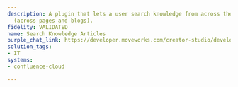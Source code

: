 ```yaml
---
description: A plugin that lets a user search knowledge from across the organization
  (across pages and blogs).
fidelity: VALIDATED
name: Search Knowledge Articles
purple_chat_link: https://developer.moveworks.com/creator-studio/developer-tools/purple-chat/?conversation=%7B%22startTimestamp%22%3A%2211%3A43+AM%22%2C%22messages%22%3A%5B%7B%22parts%22%3A%5B%7B%22richText%22%3A%22Hey%2C+can+you+show+me+the+latest+product+roadmap%3F%22%7D%5D%2C%22role%22%3A%22user%22%7D%2C%7B%22parts%22%3A%5B%7B%22richText%22%3A%22I+found+the+document+titled+%27Product+Roadmap+2025%27+in+the+%27Product+Planning%27+folder.+Would+you+like+to+view+the+latest+update%3F%22%7D%5D%2C%22role%22%3A%22assistant%22%7D%2C%7B%22parts%22%3A%5B%7B%22richText%22%3A%22Yes%2C+please%22%7D%5D%2C%22role%22%3A%22user%22%7D%2C%7B%22parts%22%3A%5B%7B%22richText%22%3A%22Okay%2C+here%27s+the+latest+product+roadmap%3A%22%7D%2C%7B%22richText%22%3A%22%3Ch2%3EProduct+Roadmap+2025%3C%2Fh2%3E%5Cn%3Cp%3E%3Cb%3EQ1+Goals%3A%3C%2Fb%3E%3C%2Fp%3E%5Cn%3Cul%3E%5Cn+%3Cli%3EComplete+user+research%3C%2Fli%3E%5Cn+%3Cli%3EDesign+initial+prototypes%3C%2Fli%3E%5Cn%3C%2Ful%3E%5Cn%3Cp%3E%3Cb%3EQ2+Goals%3A%3C%2Fb%3E%3C%2Fp%3E%5Cn%3Cul%3E%5Cn+%3Cli%3EDevelop+core+features%3C%2Fli%3E%5Cn+%3Cli%3ERun+beta+testing%3C%2Fli%3E%5Cn%3C%2Ful%3E%5Cn%3Cp%3E%3Cb%3EQ3+Goals%3A%3C%2Fb%3E%3C%2Fp%3E%5Cn%3Cul%3E%5Cn+%3Cli%3ELaunch+version+1.0%3C%2Fli%3E%5Cn+%3Cli%3EGather+user+feedback%3C%2Fli%3E%5Cn%3C%2Ful%3E%5Cn%3Cp%3E%3Cb%3EQ4+Goals%3A%3C%2Fb%3E%3C%2Fp%3E%5Cn%3Cul%3E%5Cn+%3Cli%3EImplement+improvements%3C%2Fli%3E%5Cn+%3Cli%3EPlan+next+phase%3C%2Fli%3E%5Cn%3C%2Ful%3E%22%7D%5D%2C%22role%22%3A%22assistant%22%7D%5D%7D
solution_tags:
- IT
systems:
- confluence-cloud

---
```

